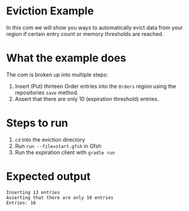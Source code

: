 # Eviction Example

In this com we will show you ways to automatically evict data from your region if certain entry count or memory thresholds are reached.

# What the example does

The com is broken up into multiple steps:
1. Insert (Put) thirteen Order entries into the `Orders` region using the repositories `save` method.
2. Assert that there are only 10 (expiration threshold) entries.

# Steps to run

1. `cd` into the eviction directory
2. Run `run --file=start.gfsh` in Gfsh
3. Run the expiration client with `gradle run`

# Expected output

```
Inserting 13 entries
Asserting that there are only 10 entries
Entries: 10
```